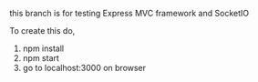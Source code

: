 this branch is for testing Express MVC framework and SocketIO

To create this do,
1) npm install
2) npm start
3) go to localhost:3000 on browser